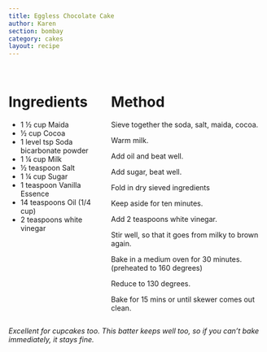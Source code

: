 ```yaml
---
title: Eggless Chocolate Cake
author: Karen
section: bombay
category: cakes
layout: recipe
---
```


<br>
<div class='columns'> <div class='column is-one-third p-3' markdown='1'>

# Ingredients
* 1 ½ cup Maida
* ½ cup Cocoa
* 1 level tsp Soda bicarbonate powder
* 1 ¼ cup Milk
* ½ teaspoon Salt
* 1 ¼ cup Sugar
* 1 teaspoon Vanilla Essence
* 14 teaspoons Oil (1/4 cup)
* 2 teaspoons white vinegar

</div> <div class='column is-two-thirds p-3' markdown='1'>

# Method

Sieve together the soda, salt, maida, cocoa.

Warm milk.

Add oil and beat well.

Add sugar, beat well.

Fold in dry sieved ingredients

Keep aside for ten minutes.

Add 2 teaspoons white vinegar.

Stir well, so that it goes from milky to brown again.

Bake in a medium oven for 30 minutes. (preheated to 160 degrees)

Reduce to 130 degrees.

Bake for 15 mins or until skewer comes out clean.
 
</div> </div>
 
_Excellent for cupcakes too. This batter keeps well too, so if you can’t bake immediately, it stays fine._
